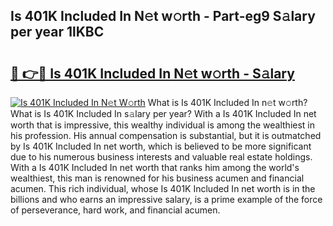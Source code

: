 ## Is 401K Included In N𝚎t w𝚘rth - Part-eg9 S𝚊lary per year 1lKBC

# <h2><a href="http://gc3cya.nevu.top/?p=Is+401K+Included+In">🔗 👉🔴 Is 401K Included In N𝚎t w𝚘rth - S𝚊lary</a></h2>

[![Is 401K Included In N𝚎t W𝚘rth](https://i.imgur.com/Oavwk0R.jpeg)](http://gc3cya.nevu.top/?p=Is+401K+Included+In)
What is Is 401K Included In n𝚎t w𝚘rth? What is Is 401K Included In s𝚊lary per year?
With a Is 401K Included In net worth that is impressive, this wealthy individual is among the wealthiest in his profession. His annual compensation is substantial, but it is outmatched by Is 401K Included In net worth, which is believed to be more significant due to his numerous business interests and valuable real estate holdings. With a Is 401K Included In net worth that ranks him among the world's wealthiest, this man is renowned for his business acumen and financial acumen. This rich individual, whose Is 401K Included In net worth is in the billions and who earns an impressive salary, is a prime example of the force of perseverance, hard work, and financial acumen.
